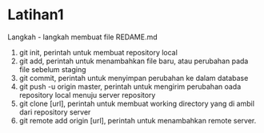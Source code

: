 # Latihan1
Langkah - langkah membuat file REDAME.md

1. git init, perintah untuk membuat repository local
2. git add, perintah untuk menambahkan file baru, atau perubahan pada file sebelum staging
3. git commit, perintah untuk menyimpan perubahan ke dalam database
4. git push -u origin master, perintah untuk mengirim perubahan oada repository local menuju server repository
5. git clone [url], perintah untuk membuat working directory yang di ambil dari repository server
6. git remote add origin [url], perintah untuk menambahkan remote server.

